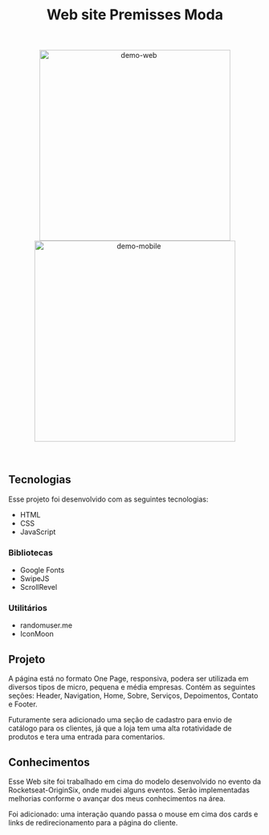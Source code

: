 <h1 align="center"> Web site Premisses Moda </h1>

<br>
<br>

<div align="center" >
<img src="./assets/Gif/Web.gif" alt="demo-web" height="380">
<img src="./assets/Gif/mobile.gif" alt="demo-mobile" height="400">
</div>

<br>
<br>

## Tecnologias

Esse projeto foi desenvolvido com as seguintes tecnologias:

- HTML
- CSS
- JavaScript

### Bibliotecas

- Google Fonts
- SwipeJS
- ScrollRevel

### Utilitários

- randomuser.me
- IconMoon

## Projeto

A página está no formato One Page, responsiva, podera ser utilizada em diversos tipos de micro, pequena e média empresas. Contém as seguintes seções: Header, Navigation, Home, Sobre, Serviços, Depoimentos, Contato e Footer.

Futuramente sera adicionado uma seção de cadastro para envio de catálogo para os clientes, já que a loja tem uma alta rotatividade de produtos e tera uma entrada para comentarios.

## Conhecimentos

Esse Web site foi trabalhado em cima do modelo desenvolvido no evento da Rocketseat-OriginSix, onde mudei alguns eventos. Serão implementadas melhorias conforme o avançar dos meus conhecimentos na área.

Foi adicionado: uma interação quando passa o mouse em cima dos cards e links de redirecionamento para a página do cliente.
